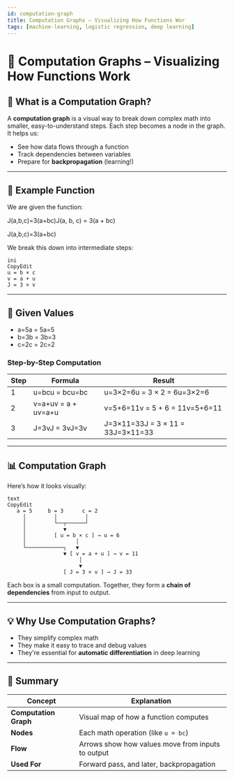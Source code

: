 ```yaml
---
id: computation-graph
title: Computation Graphs – Visualizing How Functions Wor
tags: [machine-learning, logistic regression, deep learning]
---
```


# 🧮 Computation Graphs – Visualizing How Functions Work

## 🧠 What is a Computation Graph?

A **computation graph** is a visual way to break down complex math into smaller, easy-to-understand steps. Each step becomes a node in the graph. It helps us:

- See how data flows through a function
- Track dependencies between variables
- Prepare for **backpropagation** (learning!)

---

## 🧩 Example Function

We are given the function:

J(a,b,c)=3(a+bc)J(a, b, c) = 3(a + bc)

J(a,b,c)=3(a+bc)

We break this down into intermediate steps:

```
ini
CopyEdit
u = b × c
v = a + u
J = 3 × v

```

---

## 🧮 Given Values

- a=5a = 5a=5
- b=3b = 3b=3
- c=2c = 2c=2

### Step-by-Step Computation

| Step | Formula | Result |
| --- | --- | --- |
| 1 | u=bcu = bcu=bc | u=3×2=6u = 3 × 2 = 6u=3×2=6 |
| 2 | v=a+uv = a + uv=a+u | v=5+6=11v = 5 + 6 = 11v=5+6=11 |
| 3 | J=3vJ = 3vJ=3v | J=3×11=33J = 3 × 11 = 33J=3×11=33 |

---

## 📊 Computation Graph

Here’s how it looks visually:

```
text
CopyEdit
   a = 5     b = 3      c = 2
     │         │         │
     │         └──┬──────┘
     │            ▼
     │         [ u = b × c ] → u = 6
     │                │
     └────────────┐   ▼
                  ▼ [ v = a + u ] → v = 11
                       │
                       ▼
                  [ J = 3 × v ] → J = 33

```

Each box is a small computation. Together, they form a **chain of dependencies** from input to output.

---

## 💡 Why Use Computation Graphs?

- They simplify complex math
- They make it easy to trace and debug values
- They're essential for **automatic differentiation** in deep learning

---

## 🧠 Summary

| Concept | Explanation |
| --- | --- |
| **Computation Graph** | Visual map of how a function computes |
| **Nodes** | Each math operation (like `u = bc`) |
| **Flow** | Arrows show how values move from inputs to output |
| **Used For** | Forward pass, and later, backpropagation |